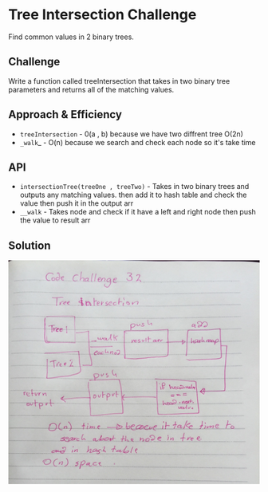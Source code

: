 # Tree Intersection Challenge

Find common values in 2 binary trees.

## Challenge

Write a function called treeIntersection that takes in two binary tree parameters and returns all of the matching values.

## Approach & Efficiency
* `treeIntersection` - 0(a , b) because we have two diffrent tree O(2n)
* `_walk`_ - O(n) because we search and check each node so it's take time 

## API
* `intersectionTree(treeOne , treeTwo)` - Takes in two binary trees and outputs any matching values.
then add it to hash table and check the value then push it in the output arr  
* `__walk` - Takes node and check if it have a left and right node then push the value to result arr


## Solution

![](../../assets/tree-intersection.jpg)